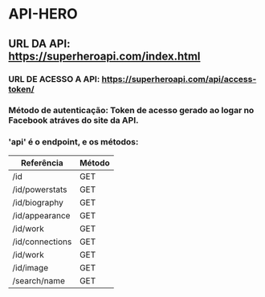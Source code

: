 # API-HERO

## URL DA API: https://superheroapi.com/index.html
### URL DE ACESSO A API: https://superheroapi.com/api/access-token/

### Método de autenticação: Token de acesso gerado ao logar no Facebook atráves do site da API. 
### 'api' é o endpoint, e os métodos:

| Referência    | Método        |
| ------------- | ------------- |
|/id            | GET           |
|/id/powerstats | GET           |
|/id/biography  | GET           |
|/id/appearance | GET           |
|/id/work       | GET           |
|/id/connections| GET           |
|/id/work       | GET           |
|/id/image      | GET           |
|/search/name   | GET           |
